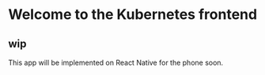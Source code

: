 # Welcome to the Kubernetes frontend

## wip
This app will be implemented on React Native
for the phone soon.
